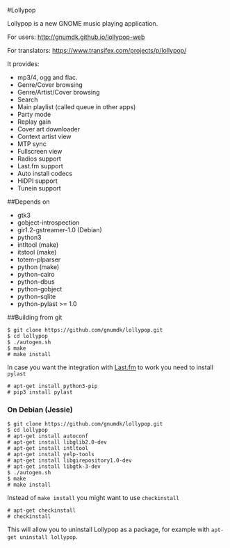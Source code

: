 #Lollypop


Lollypop is a new GNOME music playing application.


For users: http://gnumdk.github.io/lollypop-web

For translators: https://www.transifex.com/projects/p/lollypop/

It provides:
- mp3/4, ogg and flac.
- Genre/Cover browsing
- Genre/Artist/Cover browsing
- Search
- Main playlist (called queue in other apps)
- Party mode
- Replay gain
- Cover art downloader
- Context artist view
- MTP sync
- Fullscreen view
- Radios support
- Last.fm support
- Auto install codecs
- HiDPI support
- Tunein support

##Depends on
- gtk3
- gobject-introspection
- gir1.2-gstreamer-1.0 (Debian)
- python3
- intltool (make)
- itstool (make)
- totem-plparser
- python (make)
- python-cairo
- python-dbus
- python-gobject
- python-sqlite
- python-pylast >= 1.0

##Building from git
```
$ git clone https://github.com/gnumdk/lollypop.git
$ cd lollypop
$ ./autogen.sh
$ make
# make install
```

In case you want the integration with [Last.fm](http://last.fm) to work you need to install `pylast`
```
# apt-get install python3-pip
# pip3 install pylast
```

### On Debian (Jessie)
```
$ git clone https://github.com/gnumdk/lollypop.git
$ cd lollypop
# apt-get install autoconf
# apt-get install libglib2.0-dev
# apt-get install intltool
# apt-get install yelp-tools 
# apt-get install libgirepository1.0-dev
# apt-get install libgtk-3-dev
$ ./autogen.sh
$ make
# make install
```

Instead of `make install` you might want to use `checkinstall`
```
# apt-get checkinstall
# checkinstall
```
This will allow you to uninstall Lollypop as a package, for example with `apt-get uninstall lollypop`.
